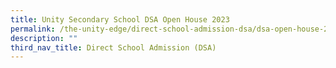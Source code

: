 ```yaml
---
title: Unity Secondary School DSA Open House 2023
permalink: /the-unity-edge/direct-school-admission-dsa/dsa-open-house-2023/
description: ""
third_nav_title: Direct School Admission (DSA)
---
```

